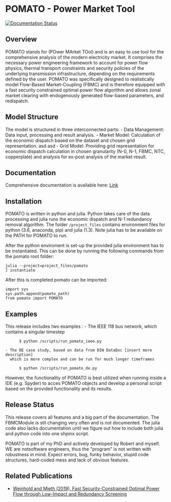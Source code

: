 POMATO - Power Market Tool
============================
[![Documentation Status](https://readthedocs.org/projects/pomato/badge/?version=latest)](https://pomato.readthedocs.io/en/latest/?badge=latest)


Overview
--------

POMATO stands for (POwer MArket TOol) and is an easy to use tool for the comprehensive
analysis of the modern electricity market. It comprises the necessary power
engineering framework to account for power flow physics, thermal transport
constraints and security policies of the underlying transmission
infrastructure, depending on the requirements defined by the user.
POMATO was specifically designed to realistically model Flow-Based
Market-Coupling (FBMC) and is therefore equipped with a fast security
constrained optimal power flow algorithm and allows zonal market clearing
with endogenously generated flow-based parameters, and redispatch.

Model Structure
---------------
The model is structured in three interconnected parts:
    - Data Management: Data input, processing and result analysis.
    - Market Model: Calculation of the economic dispatch based on the
      dataset and chosen grid representation. asd asd
    - Grid Model: Providing grid representation for economic dispatch
      calculation in chosen granularity (N-0, N-1, FBMC, NTC, copperplate)
      and analysis for ex-post analysis of the market result.

Documentation
-------------
Comprehensive documentation is available here: [Link](https://pomato.readthedocs.io/)

Installation
------------
POMATO is written in python and julia. Python takes care of the data processing
and julia runs the economic dispatch and N-1 redundancy removal algorithm. The folder
``/project_files`` contains environment files for python (3.6, anaconda, pip) and julia (1.3).
Note julia has to be available on the PATH for POMATO to run.

After the python enviroment is set-up the provided julia environment has to be instantiated. 
This can be done by running the following commands from the pomato root folder:

    julia --project=project_files/pomato
    ] instantiate

After this is completed pomato can be imported:

    import sys
    sys.path.append(pomato_path)
    from pomato import POMATO

Examples
--------
This release includes two examples :
    - The IEEE 118 bus network, which contains a singular timestep

          $ python /scripts/run_pomato_ieee.py

    - The DE case study, based on data from DIW DataDoc [insert more description]
      which is more complex and can be run for much longer timeframes

          $ python /scripts/run_pomato_de.py


However, the functionality of POMATO is best utilized when running inside a
IDE (e.g. Spyder) to acces POMATO objects and develop a personal script based
on the provided functionality and its results.

Release Status
--------------

This release covers all features and a big part of the documentation. The FBMCModule is stil 
changing very often and is not documented. The julia code also lacks documentation until we figure
out how to include both julia and python code into one shpinx script. 

POMATO is part of my PhD and actively developed by Robert and myself. WE are notsoftware engineers,
thus the "program" is not written with robustness in mind. Expect errors, bug, funky behavior, 
stupid code structures, hard-coded mess and lack of obvious features.

Related Publications
--------------------

- [Weinhold and Mieth (2019), Fast Security-Constrained Optimal Power Flow through Low-Impact and Redundancy Screening](https://arxiv.org/abs/1910.09034>)



